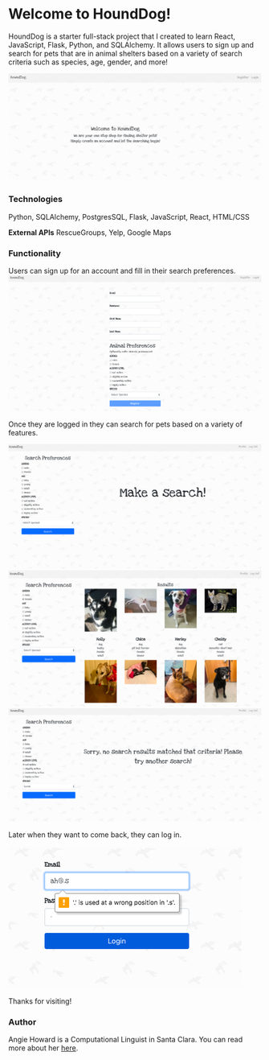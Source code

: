 # Welcome to HoundDog!

HoundDog is a starter full-stack project that I created to learn React, JavaScript, Flask, Python, and SQLAlchemy. It allows users to sign up and search for pets that are in animal shelters based on a variety of search criteria such as species, age, gender, and more!

![Homepage](/images/homepage.png)

### Technologies
Python, SQLAlchemy, PostgresSQL, Flask, JavaScript, React, HTML/CSS

**External APIs**
RescueGroups, Yelp, Google Maps

### Functionality

Users can sign up for an account and fill in their search preferences. 
![Register](/images/register.png)

Once they are logged in they can search for pets based on a variety of features.

![Search Page](images/searchPage.png)
![Search Result](images/searchResults.png)
![No Result](images/noResult.png)

Later when they want to come back, they can log in.

![Log in](images/login.png)

Thanks for visiting!

### Author
Angie Howard is a Computational Linguist in Santa Clara. 
You can read more about her [here](https://www.linkedin.com/in/angelarhoward/).
